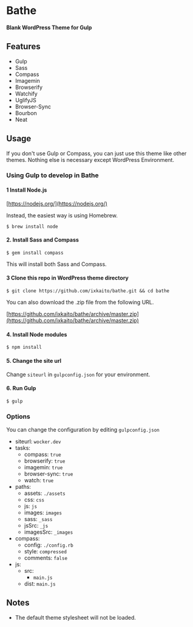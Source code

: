 # Bathe
__Blank WordPress Theme for Gulp__

## Features
- Gulp
- Sass
- Compass
- Imagemin
- Browserify
- Watchify
- UglifyJS
- Browser-Sync
- Bourbon
- Neat

## Usage
If you don't use Gulp or Compass, you can just use this theme like other themes. Nothing else is necessary except WordPress Environment.

### Using Gulp to develop in Bathe

#### 1 Install Node.js

[https://nodejs.org/](https://nodejs.org/)

Instead, the easiest way is using Homebrew.

```
$ brew install node
```

#### 2. Install Sass and Compass

```
$ gem install compass
```

This will install both Sass and Compass.

#### 3 Clone this repo in WordPress theme directory

```
$ git clone https://github.com/ixkaito/bathe.git && cd bathe
```

You can also download the .zip file from the following URL.

[https://github.com/ixkaito/bathe/archive/master.zip](https://github.com/ixkaito/bathe/archive/master.zip)

#### 4. Install Node modules

```
$ npm install
```

#### 5. Change the site url

Change `siteurl` in `gulpconfig.json` for your environment.

#### 6. Run Gulp

```
$ gulp
```

### Options

You can change the configuration by editing `gulpconfig.json`

- siteurl: `wocker.dev`
- tasks:
  - compass:      `true`
  - browserify:   `true`
  - imagemin:     `true`
  - browser-sync: `true`
  - watch:        `true`
- paths:
  - assets:    `./assets`
  - css:       `css`
  - js:        `js`
  - images:    `images`
  - sass:      `_sass`
  - jsSrc:     `_js`
  - imagesSrc: `_images`
- compass:
  - config:   `./config.rb`
  - style:    `compressed`
  - comments: `false`
- js:
  - src:
    - `main.js`
  - dist: `main.js`

## Notes
- The default theme stylesheet will not be loaded.
